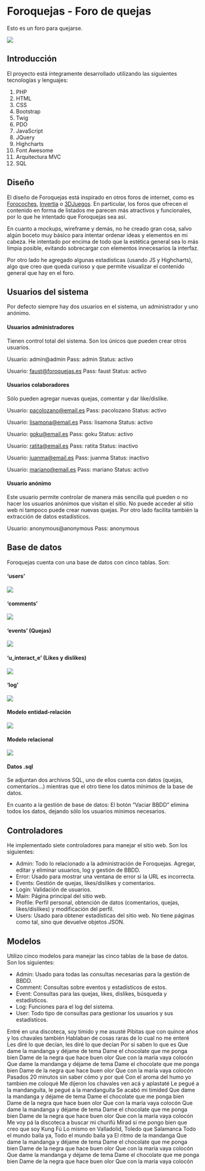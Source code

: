 # Foroquejas - Foro de quejas

Esto es un foro para quejarse.

![](mdimg/foro.png)


## Introducción

El proyecto está íntegramente desarrollado utilizando las siguientes tecnologías y lenguajes:

1. PHP
2. HTML
3. CSS
4. Bootstrap
5. Twig
6. PDO
7. JavaScript
8. JQuery
9. Highcharts
10. Font Awesome
11. Arquitectura MVC
12. SQL

## Diseño
El diseño de Foroquejas está inspirado en otros foros de internet, como es [Forocoches](https://www.forocoches.com/), [Invertia](https://www.invertia.com/es/foros) o [3DJuegos](https://www.3djuegos.com/foros/). En particular, los foros que ofrecen el contenido en forma de listados me parecen más atractivos y funcionales, por lo que he intentado que Foroquejas sea así.

En cuanto a mockups, wireframe y demás, no he creado gran cosa, salvo algún boceto muy básico para intentar ordenar ideas y elementos en mi cabeza. He intentado por encima de todo que la estética general sea lo más limpia posible, evitando sobrecargar con elementos innecesarios la interfaz.

Por otro lado he agregado algunas estadísticas (usando JS y Highcharts), algo que creo que queda curioso y que permite visualizar el contenido general que hay en el foro.

## Usuarios del sistema

Por defecto siempre hay dos usuarios en el sistema, un administrador y uno anónimo.


#### Usuarios administradores

Tienen control total del sistema. Son los únicos que pueden crear otros usuarios.

Usuario: admin@admin
Pass: admin
Status: activo

Usuario: faust@foroquejas.es
Pass: faust
Status: activo

#### Usuarios colaboradores

Sólo pueden agregar nuevas quejas, comentar y dar like/dislike.

Usuario: pacolozano@email.es
Pass: pacolozano
Status: activo

Usuario: lisamona@email.es
Pass: lisamona
Status: activo

Usuario: goku@email.es
Pass: goku
Status: activo

Usuario: ratita@email.es
Pass: ratita
Status: inactivo

Usuario: juanma@email.es
Pass: juanma
Status: inactivo

Usuario: mariano@email.es
Pass: mariano
Status: activo

#### Usuario anónimo

Este usuario permite controlar de manera más sencilla qué pueden o no hacer los usuarios anónimos que visitan el sitio. No puede acceder al sitio web ni tampoco puede crear nuevas quejas. Por otro lado facilita también la extracción de datos estadísticos.

Usuario: anonymous@anonymous
Pass: anonymous

## Base de datos

Foroquejas cuenta con una base de datos con cinco tablas. Son:

#### ‘users’
![](mdimg/1.png)

#### ‘comments’
![](mdimg/2.png)

#### ‘events’ (Quejas)
![](mdimg/3.png)

#### ‘u_interact_e’ (Likes y dislikes)
![](mdimg/4.png)

#### ‘log’
![](mdimg/5.png)

#### Modelo entidad-relación
![](mdimg/6.png)

#### Modelo relacional
![](mdimg/7.png)


#### Datos .sql
Se adjuntan dos archivos SQL, uno de ellos cuenta con datos (quejas, comentarios…) mientras que el otro tiene los datos mínimos de la base de datos.

En cuanto a la gestión de base de datos: El botón “Vaciar BBDD” elimina todos los datos, dejando sólo los usuarios mínimos necesarios.

## Controladores

He implementado siete controladores para manejar el sitio web. Son los siguientes:

- Admin: Todo lo relacionado a la administración de Foroquejas. Agregar, editar y eliminar usuarios, log y gestión de BBDD.  
- Error: Usado para mostrar una ventana de error si la URL es incorrecta.
- Events: Gestión de quejas, likes/dislikes y comentarios.
- Login: Validación de usuarios.  
- Main: Página principal del sitio web.
- Profile: Perfil personal, obtención de datos (comentarios, quejas, likes/dislikes) y modificación del perfil.
- Users: Usado para obtener estadísticas del sitio web. No tiene páginas como tal, sino que devuelve objetos JSON.

## Modelos

Utilizo cinco modelos para manejar las cinco tablas de la base de datos. Son los siguientes:

- Admin: Usado para todas las consultas necesarias para la gestión de BBDD.
- Comment: Consultas sobre eventos y estadísticos de estos.
- Event: Consultas para las quejas, likes, dislikes, búsqueda y estadísticos.
- Log: Funciones para el log del sistema.
- User: Todo tipo de consultas para gestionar los usuarios y sus estadísticos.

Entré en una discoteca, soy timido y me asusté
Pibitas que con quince años y los chavales también
Hablaban de cosas raras de lo cual no me enteré
Les diré lo que decían, les diré lo que decían
Por si saben lo que es
Que dame la mandanga y déjame de tema
Dame el chocolate que me ponga bien
Dame de la negra que hace buen olor
Que con la maría vaya colocón
Que dame la mandanga y déjame de tema
Dame el chocolate que me ponga bien
Dame de la negra que hace buen olor
Que con la maría vaya colocón
Pasados 20 minutos sin saber cómo y por qué
Con el aroma del humo yo tambien me coloqué
Me dijeron los chavales ven acá y aplastaté
Le pegué a la mandanguita, le pegué a la mandanguita
Se acabó mi timided
Que dame la mandanga y déjame de tema
Dame el chocolate que me ponga bien
Dame de la negra que hace buen olor
Que con la maría vaya colocón
Que dame la mandanga y déjame de tema
Dame el chocolate que me ponga bien
Dame de la negra que hace buen olor
Que con la maría vaya colocón
Me voy pá la discoteca a buscar mi churifú
Mirad si me pongo bien que creo que soy Kung Fú
Lo mismo en Valladolid, Toledo que Salamanca
Todo el mundo baila ya, Todo el mundo baila ya
El ritmo de la mandanga
Que dame la mandanga y déjame de tema
Dame el chocolate que me ponga bien
Dame de la negra que hace buen olor
Que con la maría vaya colocón
Que dame la mandanga y déjame de tema
Dame el chocolate que me ponga bien
Dame de la negra que hace buen olor
Que con la maría vaya colocón
